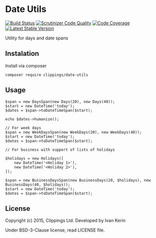 Date Utils
==========

[![Build Status](https://travis-ci.org/{%repository_name%}.png?branch=master)](https://travis-ci.org/clippings/date-utils)
[![Scrutinizer Code Quality](https://scrutinizer-ci.com/g/{%repository_name%}/badges/quality-score.png)](https://scrutinizer-ci.com/g/clippings/date-utils/)
[![Code Coverage](https://scrutinizer-ci.com/g/{%repository_name%}/badges/coverage.png)](https://scrutinizer-ci.com/g/clippings/date-utils/)
[![Latest Stable Version](https://poser.pugx.org/{%repository_name%}/v/stable.png)](https://packagist.org/packages/clippings/date-utils)

Utility for days and date spans

Instalation
-----------

Install via composer

```
composer require clippings/date-utils
```

Usage
-----

```
$span = new DaysSpan(new Days(20), new Days(40));
$start = new DateTime('today');
$dates = $span->toDateTimeSpan($start);

echo $dates->humanize();

// For week days
$span = new WeekDaysSpan(new WeekDays(20), new WeekDays(40));
$start = new DateTime('today');
$dates = $span->toDateTimeSpan($start);

// For business with support of lists of holidays

$holidays = new Holidays([
    new DateTime('<Holiday 1>'),
    new DateTime('<Holiday 2>'),
]);

$span = new BusinessDaysSpan(new BusinessDays(20, $holidays), new BusinessDays(40, $holidays));
$start = new DateTime('today');
$dates = $span->toDateTimeSpan($start);

```

License
-------

Copyright (c) 2015, Clippings Ltd. Developed by Ivan Kerin

Under BSD-3-Clause license, read LICENSE file.
